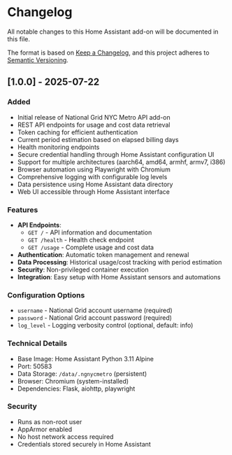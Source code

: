 # Changelog

All notable changes to this Home Assistant add-on will be documented in this file.

The format is based on [Keep a Changelog](https://keepachangelog.com/en/1.0.0/),
and this project adheres to [Semantic Versioning](https://semver.org/spec/v2.0.0.html).

## [1.0.0] - 2025-07-22

### Added
- Initial release of National Grid NYC Metro API add-on
- REST API endpoints for usage and cost data retrieval
- Token caching for efficient authentication
- Current period estimation based on elapsed billing days
- Health monitoring endpoints
- Secure credential handling through Home Assistant configuration UI
- Support for multiple architectures (aarch64, amd64, armhf, armv7, i386)
- Browser automation using Playwright with Chromium
- Comprehensive logging with configurable log levels
- Data persistence using Home Assistant data directory
- Web UI accessible through Home Assistant interface

### Features
- **API Endpoints**:
  - `GET /` - API information and documentation
  - `GET /health` - Health check endpoint  
  - `GET /usage` - Complete usage and cost data
- **Authentication**: Automatic token management and renewal
- **Data Processing**: Historical usage/cost tracking with period estimation
- **Security**: Non-privileged container execution
- **Integration**: Easy setup with Home Assistant sensors and automations

### Configuration Options
- `username` - National Grid account username (required)
- `password` - National Grid account password (required)  
- `log_level` - Logging verbosity control (optional, default: info)

### Technical Details
- Base Image: Home Assistant Python 3.11 Alpine
- Port: 50583
- Data Storage: `/data/.ngnycmetro` (persistent)
- Browser: Chromium (system-installed)
- Dependencies: Flask, aiohttp, playwright

### Security
- Runs as non-root user
- AppArmor enabled
- No host network access required
- Credentials stored securely in Home Assistant 